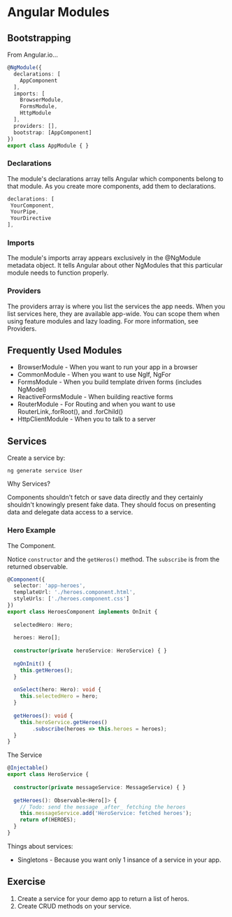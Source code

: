 # Angular Modules #

## Bootstrapping ##

From Angular.io...

```typescript
@NgModule({
  declarations: [
    AppComponent
  ],
  imports: [
    BrowserModule,
    FormsModule,
    HttpModule
  ],
  providers: [],
  bootstrap: [AppComponent]
})
export class AppModule { }
```

### Declarations ###

 The module's declarations array tells Angular which components belong to that module. As you create more components, add them to declarations.

 ```typescript
 declarations: [
  YourComponent,
  YourPipe,
  YourDirective
],
 ```

 ### Imports ###

 The module's imports array appears exclusively in the @NgModule metadata object. It tells Angular about other NgModules that this particular module needs to function properly.

### Providers ###

The providers array is where you list the services the app needs. When you list services here, they are available app-wide. You can scope them when using feature modules and lazy loading. For more information, see Providers.

## Frequently Used Modules ##

* BrowserModule -	When you want to run your app in a browser
* CommonModule - When you want to use NgIf, NgFor
* FormsModule -	When you build template driven forms (includes NgModel)
* ReactiveFormsModule	- When building reactive forms
* RouterModule - For Routing and when you want to use RouterLink,.forRoot(), and .forChild()
* HttpClientModule - When you to talk to a server

## Services ##

Create a service by:

`ng generate service User`

Why Services?

Components shouldn't fetch or save data directly and they certainly shouldn't knowingly present fake data. They should focus on presenting data and delegate data access to a service.

### Hero Example ###

The Component.

Notice `constructor` and the `getHeros()` method. The `subscribe` is from the returned
observable.

```typescript
@Component({
  selector: 'app-heroes',
  templateUrl: './heroes.component.html',
  styleUrls: ['./heroes.component.css']
})
export class HeroesComponent implements OnInit {
 
  selectedHero: Hero;
 
  heroes: Hero[];
 
  constructor(private heroService: HeroService) { }
 
  ngOnInit() {
    this.getHeroes();
  }
 
  onSelect(hero: Hero): void {
    this.selectedHero = hero;
  }
 
  getHeroes(): void {
    this.heroService.getHeroes()
        .subscribe(heroes => this.heroes = heroes);
  }
}
```

The Service

```typescript
@Injectable()
export class HeroService {
 
  constructor(private messageService: MessageService) { }
 
  getHeroes(): Observable<Hero[]> {
    // Todo: send the message _after_ fetching the heroes
    this.messageService.add('HeroService: fetched heroes');
    return of(HEROES);
  }
}
```

Things about services:

* Singletons - Because you want only 1 insance of a service in your app.

## Exercise ##

1. Create a service for your demo app to return a list of heros.
2. Create CRUD methods on your service.